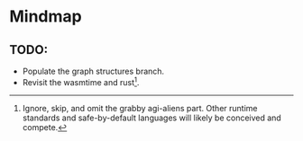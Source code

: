 # Mindmap
## TODO:
- Populate the graph structures branch.
- Revisit the wasmtime and rust[^1].

[^1]: Ignore, skip, and omit the grabby agi-aliens part. Other runtime standards and safe-by-default languages will likely be conceived and compete.
